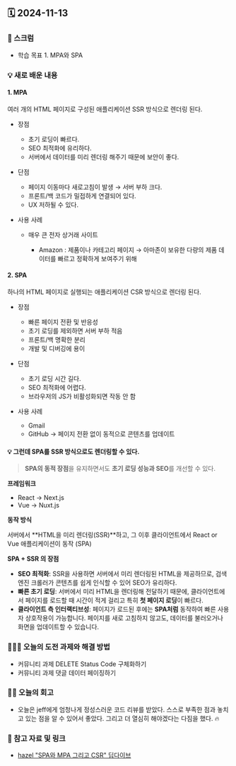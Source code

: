 ## 🗓️ 2024-11-13

### 🐌 스크럼

- 학습 목표 1. MPA와 SPA

### 💡 새로 배운 내용

#### 1. MPA

여러 개의 HTML 페이지로 구성된 애플리케이션
SSR 방식으로 렌더링 된다.

- 장점

  - 초기 로딩이 빠르다.
  - SEO 최적화에 유리하다.
  - 서버에서 데이터를 미리 렌더링 해주기 때문에 보안이 좋다.

- 단점

  - 페이지 이동마다 새로고침이 발생 → 서버 부하 크다.
  - 프론트/백 코드가 밀접하게 연결되어 있다.
  - UX 저하될 수 있다.

- 사용 사례

  - 매우 큰 전자 상거래 사이트

    - Amazon : 제품이나 카테고리 페이지 → 아마존이 보유한 다량의 제품 데이터를 빠르고 정확하게 보여주기 위해

#### 2. SPA

하나의 HTML 페이지로 실행되는 애플리케이션
CSR 방식으로 렌더링 된다.

- 장점

  - 빠른 페이지 전환 및 반응성
  - 초기 로딩를 제외하면 서버 부하 적음
  - 프론트/백 명확한 분리
  - 개발 및 디버깅에 용이

- 단점

  - 초기 로딩 시간 길다.
  - SEO 최적화에 어렵다.
  - 브라우저의 JS가 비활성화되면 작동 안 함

- 사용 사례

  - Gmail
  - GitHub
    → 페이지 전환 없이 동적으로 콘텐츠를 업데이트

#### 💡 그런데 SPA를 SSR 방식으로도 렌더링할 수 있다.

> **SPA의 동적 장점**을 유지하면서도 **초기 로딩 성능과 SEO**를 개선할 수 있다.

**프레임워크**

- React → Next.js
- Vue → Nuxt.js

**동작 방식**

서버에서 **HTML을 미리 렌더링(SSR)**하고, 그 이후 클라이언트에서 React or Vue 애플리케이션이 동작 (SPA)

**SPA + SSR 의 장점**

- **SEO 최적화**: SSR을 사용하면 서버에서 미리 렌더링된 HTML을 제공하므로, 검색 엔진 크롤러가 콘텐츠를 쉽게 인식할 수 있어 SEO가 유리하다.
- **빠른 초기 로딩**: 서버에서 미리 HTML을 렌더링해 전달하기 때문에, 클라이언트에서 페이지를 로드할 때 시간이 적게 걸리고 특히 **첫 페이지 로딩**이 빠르다.
- **클라이언트 측 인터랙티브성**: 페이지가 로드된 후에는 **SPA처럼** 동작하여 빠른 사용자 상호작용이 가능합니다. 페이지를 새로 고침하지 않고도, 데이터를 불러오거나 화면을 업데이트할 수 있습니다.

### 👩🏻‍💻 오늘의 도전 과제와 해결 방법

- 커뮤니티 과제 DELETE Status Code 구체화하기
- 커뮤니티 과제 댓글 데이터 페이징하기

### 👏🏻 오늘의 회고

- 오늘은 jeff에게 엄청나게 정성스러운 코드 리뷰를 받았다. 스스로 부족한 점과 놓치고 있는 점을 알 수 있어서 좋았다. 그리고 더 열심히 해야겠다는 다짐을 했다. 🔥

### 🔗 참고 자료 및 링크

- [hazel "SPA와 MPA 그리고 CSR" 딥다이브](https://www.notion.so/adapterz/SPA-MPA-CSR-df0b432334034f53b24815dd99646bb8)
